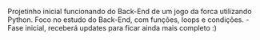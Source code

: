 Projetinho inicial funcionando do Back-End de um jogo da forca utilizando Python. Foco no estudo do Back-End, com funções, loops e condições.
-Fase inicial, receberá updates para ficar ainda mais completo :)
